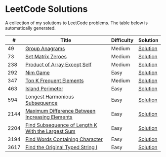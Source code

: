# LeetCode Solutions

A collection of my solutions to LeetCode problems. The table below is automatically generated.

| # | Title | Difficulty | Solution |
|---|-------|------------|----------|
| 49 | [Group Anagrams](https://leetcode.com/problems/group-anagrams) | Medium | [Solution](./0049-group-anagrams.py) |
| 73 | [Set Matrix Zeroes](https://leetcode.com/problems/set-matrix-zeroes) | Medium | [Solution](./0073-set-matrix-zeroes.py) |
| 238 | [Product of Array Except Self](https://leetcode.com/problems/product-of-array-except-self) | Medium | [Solution](./0238-product-of-array-except-self.py) |
| 292 | [Nim Game](https://leetcode.com/problems/nim-game) | Easy | [Solution](./0292-nim-game.java) |
| 347 | [Top K Frequent Elements](https://leetcode.com/problems/top-k-frequent-elements) | Medium | [Solution](./0347-top-k-frequent-elements.py) |
| 463 | [Island Perimeter](https://leetcode.com/problems/island-perimeter) | Easy | [Solution](./0463-island-perimeter.py) |
| 594 | [Longest Harmonious Subsequence](https://leetcode.com/problems/longest-harmonious-subsequence) | Easy | [Solution](./0594-longest-harmonious-subsequence.py) |
| 2144 | [Maximum Difference Between Increasing Elements](https://leetcode.com/problems/maximum-difference-between-increasing-elements) | Easy | [Solution](./2144-maximum-difference-between-increasing-elements.py) |
| 2204 | [Find Subsequence of Length K With the Largest Sum](https://leetcode.com/problems/find-subsequence-of-length-k-with-the-largest-sum) | Easy | [Solution](./2204-find-subsequence-of-length-k-with-the-largest-sum.py) |
| 3194 | [Find Words Containing Character](https://leetcode.com/problems/find-words-containing-character) | Easy | [Solution](./3194-find-words-containing-character.py) |
| 3617 | [Find the Original Typed String I](https://leetcode.com/problems/find-the-original-typed-string-i) | Easy | [Solution](./3617-find-the-original-typed-string-i.py) |
